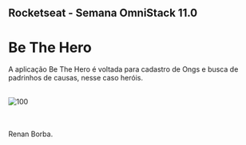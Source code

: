## Rocketseat - Semana OmniStack 11.0 
# Be The Hero
A aplicação Be The Hero é voltada para cadastro de Ongs e busca de padrinhos de causas, nesse caso heróis. 
<br><br>

![100](https://user-images.githubusercontent.com/48495838/78067810-bb58a600-736d-11ea-8ac4-1216ec96a9cf.png)

<br><br> 
Renan Borba.
